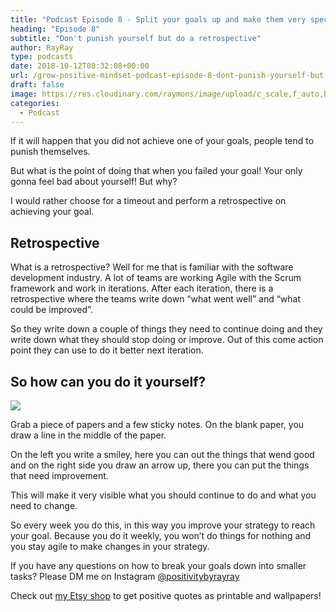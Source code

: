 ```yaml
---
title: "Podcast Episode 8 - Split your goals up and make them very specific"
heading: "Episode 8"
subtitle: "Don't punish yourself but do a retrospective"
author: RayRay
type: podcasts
date: 2018-10-12T08:32:08+00:00
url: /grow-positive-mindset-podcast-episode-8-dont-punish-yourself-but-do-a-retrospective/
draft: false
image: https://res.cloudinary.com/raymons/image/upload/c_scale,f_auto,h_1400,q_74,w_1400/v1538164339/byrayray/Don_t_punish_yourself_but_do_a_retrospective.jpg
categories:
  - Podcast
---
```


<div class="progressive-iframe" data-src="https://anchor.fm/growpositivemindset/embed/episodes/8---Dont-punish-yourself-but-do-a-retrospective-e2ct7q"></div>

If it will happen that you did not achieve one of your goals, people tend to punish themselves.

But what is the point of doing that when you failed your goal! Your only gonna feel bad about yourself! But why?

I would rather choose for a timeout and perform a retrospective on achieving your goal.

## Retrospective

What is a retrospective? Well for me that is familiar with the software development industry. A lot of teams are working Agile with the Scrum framework and work in iterations. After each iteration, there is a retrospective where the teams write down “what went well” and “what could be improved”.

So they write down a couple of things they need to continue doing and they write down what they should stop doing or improve. Out of this come action point they can use to do it better next iteration.

## So how can you do it yourself?

![](https://res.cloudinary.com/raymons/image/upload/c_scale,f_auto,h_954,q_70,w_1400/v1539453272/byrayray/retrospective.jpg)

Grab a piece of papers and a few sticky notes. On the blank paper, you draw a line in the middle of the paper.

On the left you write a smiley, here you can out the things that wend good and on the right side you draw an arrow up, there you can put the things that need improvement.

This will make it very visible what you should continue to do and what you need to change.

So every week you do this, in this way you improve your strategy to reach your goal. Because you do it weekly, you won’t do things for nothing and you stay agile to make changes in your strategy.


If you have any questions on how to break your goals down into smaller tasks? Please DM me on Instagram [@positivitybyrayray](https://instagram.com/positivitybyrayray)

Check out [my Etsy shop](https://www.etsy.com/shop/PositivityByRayRay) to get positive quotes as printable and wallpapers!
